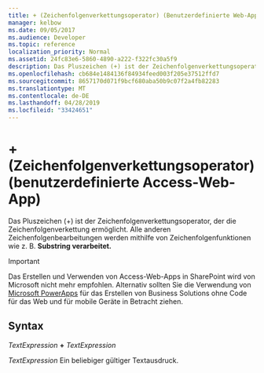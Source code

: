 ```yaml
---
title: + (Zeichenfolgenverkettungsoperator) (Benutzerdefinierte Web-App zugreifen)
manager: kelbow
ms.date: 09/05/2017
ms.audience: Developer
ms.topic: reference
localization_priority: Normal
ms.assetid: 24fc83e6-5860-4890-a222-f322fc30a5f9
description: Das Pluszeichen (+) ist der Zeichenfolgenverkettungsoperator, der die Zeichenfolgenverkettung ermöglicht. Alle anderen Zeichenfolgenbearbeitungen werden mithilfe von Zeichenfolgenfunktionen wie z. B. Substring verarbeitet.
ms.openlocfilehash: cb684e1484136f84934feed003f205e37512ffd7
ms.sourcegitcommit: 8657170d071f9bcf680aba50b9c07f2a4fb82283
ms.translationtype: MT
ms.contentlocale: de-DE
ms.lasthandoff: 04/28/2019
ms.locfileid: "33424651"
---
```

# <a name="-string-concatenation-operator-access-custom-web-app"></a>+ (Zeichenfolgenverkettungsoperator) (benutzerdefinierte Access-Web-App)

Das Pluszeichen (+) ist der Zeichenfolgenverkettungsoperator, der die Zeichenfolgenverkettung ermöglicht. Alle anderen Zeichenfolgenbearbeitungen werden mithilfe von Zeichenfolgenfunktionen wie z. B. **Substring verarbeitet.** 
  
> [!IMPORTANT]
> Das Erstellen und Verwenden von Access-Web-Apps in SharePoint wird von Microsoft nicht mehr empfohlen. Alternativ sollten Sie die Verwendung von [Microsoft PowerApps](https://powerapps.microsoft.com/en-us/) für das Erstellen von Business Solutions ohne Code für das Web und für mobile Geräte in Betracht ziehen. 
  
## <a name="syntax"></a>Syntax

 *TextExpression* **+** *TextExpression* 
  
 *TextExpression*  Ein beliebiger gültiger Textausdruck. 
  

